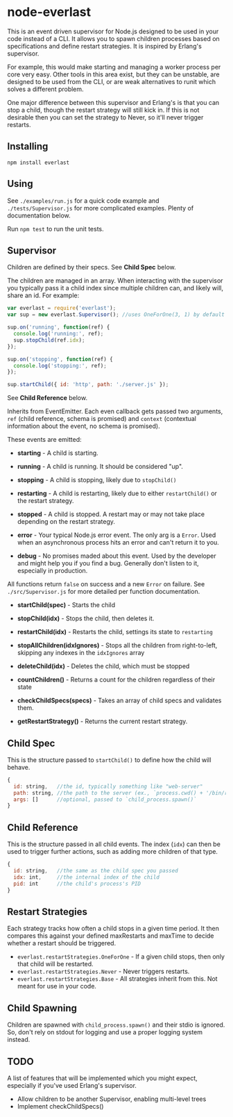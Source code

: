 node-everlast
=============

This is an event driven supervisor for Node.js designed to be used in your code
instead of a CLI. It allows you to spawn children processes based on
specifications and define restart strategies. It is inspired by Erlang's
supervisor.

For example, this would make starting and managing a worker process per core
very easy. Other tools in this area exist, but they can be unstable, are
designed to be used from the CLI, or are weak alternatives to runit which
solves a different problem.

One major difference between this supervisor and Erlang's is that you can stop
a child, though the restart strategy will still kick in. If this is not
desirable then you can set the strategy to Never, so it'll never trigger
restarts.

Installing
----------

`npm install everlast`

Using
-----

See `./examples/run.js` for a quick code example and `./tests/Supervisor.js`
for more complicated examples. Plenty of documentation below.

Run `npm test` to run the unit tests.

Supervisor
----------

Children are defined by their specs. See **Child Spec** below.

The children are managed in an array. When interacting with the supervisor you
typically pass it a child index since multiple children can, and likely will,
share an id. For example:

```javascript
var everlast = require('everlast');
var sup = new everlast.Supervisor(); //uses OneForOne(3, 1) by default

sup.on('running', function(ref) {
  console.log('running:', ref);
  sup.stopChild(ref.idx);
});

sup.on('stopping', function(ref) {
  console.log('stopping:', ref);
});

sup.startChild({ id: 'http', path: './server.js' });
```

See **Child Reference** below.

Inherits from EventEmitter. Each even callback gets passed two arguments, `ref`
(child reference, schema is promised) and `context` (contextual information
about the event, no schema is promised).

These events are emitted:

  - **starting** - A child is starting.
  - **running** - A child is running. It should be considered "up".
  - **stopping** - A child is stopping, likely due to `stopChild()`
  - **restarting** - A child is restarting, likely due to either
    `restartChild()` or the restart strategy.
  - **stopped** - A child is stopped. A restart may or may not take place
    depending on the restart strategy.

  - **error** - Your typical Node.js error event. The only arg is a `Error`.
    Used when an asynchronous process hits an error and can't return it to you.
  - **debug** - No promises maded about this event. Used by the developer and
    might help you if you find a bug. Generally don't listen to it, especially
    in production.

All functions return `false` on success and a new `Error` on failure. See
`./src/Supervisor.js` for more detailed per function documentation.

  - **startChild(spec)** - Starts the child

  - **stopChild(idx)** - Stops the child, then deletes it.

  - **restartChild(idx)** - Restarts the child, settings its state to `restarting`

  - **stopAllChildren(idxIgnores)** - Stops all the children from
    right-to-left, skipping any indexes in the `idxIgnores` array

  - **deleteChild(idx)** - Deletes the child, which must be stopped

  - **countChildren()** - Returns a count for the children regardless of their
    state

  - **checkChildSpecs(specs)** - Takes an array of child specs and validates them.

  - **getRestartStrategy()** - Returns the current restart strategy.

Child Spec
----------

This is the structure passed to `startChild()` to define how the child will
behave.

```javascript
{
  id: string,   //the id, typically something like "web-server"
  path: string, //the path to the server (ex., `process.cwd() + '/bin/run.js'`)
  args: []      //optional, passed to `child_process.spawn()`
}
```

Child Reference
---------------

This is the structure passed in all child events. The index (`idx`) can then be
used to trigger further actions, such as adding more children of that type.

```javascript
{
  id: string,   //the same as the child spec you passed
  idx: int,     //the internal index of the child
  pid: int      //the child's process's PID
}
```

Restart Strategies
------------------

Each strategy tracks how often a child stops in a given time period. It then
compares this against your defined maxRestarts and maxTime to decide whether a
restart should be triggered.

  - `everlast.restartStrategies.OneForOne` - If a given child stops, then only
    that child will be restarted.
  - `everlast.restartStrategies.Never` - Never triggers restarts.
  - `everlast.restartStrategies.Base` - All strategies inherit from this. Not
    meant for use in your code.

Child Spawning
--------------

Children are spawned with `child_process.spawn()` and their stdio is ignored.
So, don't rely on stdout for logging and use a proper logging system instead.

TODO
----

A list of features that will be implemented which you might expect, especially
if you've used Erlang's supervisor.

  - Allow children to be another Supervisor, enabling multi-level trees
  - Implement checkChildSpecs()
